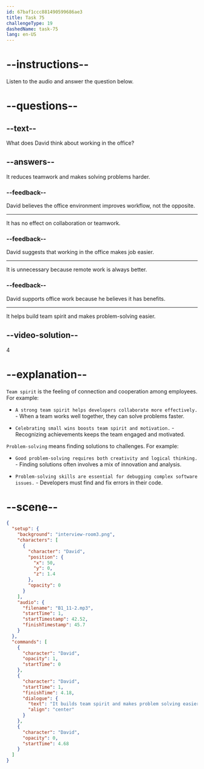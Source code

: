 ```yaml
---
id: 67baf1ccc881490599686ae3
title: Task 75
challengeType: 19
dashedName: task-75
lang: en-US
---
```


<!-- (Audio) David: It builds team spirit and makes problem-solving easier. -->

# --instructions--

Listen to the audio and answer the question below.

# --questions--

## --text--

What does David think about working in the office?

## --answers--

It reduces teamwork and makes solving problems harder.

### --feedback--

David believes the office environment improves workflow, not the opposite.

---

It has no effect on collaboration or teamwork.

### --feedback--

David suggests that working in the office makes job easier.

---

It is unnecessary because remote work is always better.

### --feedback--

David supports office work because he believes it has benefits.

---

It helps build team spirit and makes problem-solving easier.

## --video-solution--

4

# --explanation--

`Team spirit` is the feeling of connection and cooperation among employees. For example:

- `A strong team spirit helps developers collaborate more effectively.` - When a team works well together, they can solve problems faster.

- `Celebrating small wins boosts team spirit and motivation.` - Recognizing achievements keeps the team engaged and motivated.

`Problem-solving` means finding solutions to challenges. For example:

- `Good problem-solving requires both creativity and logical thinking.` - Finding solutions often involves a mix of innovation and analysis.

- `Problem-solving skills are essential for debugging complex software issues.` - Developers must find and fix errors in their code.

# --scene--

```json
{
  "setup": {
    "background": "interview-room3.png",
    "characters": [
      {
        "character": "David",
        "position": {
          "x": 50,
          "y": 0,
          "z": 1.4
        },
        "opacity": 0
      }
    ],
    "audio": {
      "filename": "B1_11-2.mp3",
      "startTime": 1,
      "startTimestamp": 42.52,
      "finishTimestamp": 45.7
    }
  },
  "commands": [
    {
      "character": "David",
      "opacity": 1,
      "startTime": 0
    },
    {
      "character": "David",
      "startTime": 1,
      "finishTime": 4.18,
      "dialogue": {
        "text": "It builds team spirit and makes problem solving easier.",
        "align": "center"
      }
    },
    {
      "character": "David",
      "opacity": 0,
      "startTime": 4.68
    }
  ]
}
```
